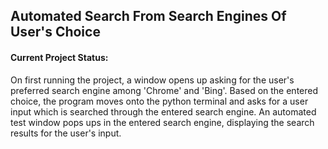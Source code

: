 ## Automated Search From Search Engines Of User's Choice
#### Current Project Status:
On first running the project, a window opens up asking for the user's preferred search engine among 'Chrome' and 'Bing'. Based on the entered choice, the program moves onto the python terminal and asks for a user input which is searched through the entered search engine. An automated test window pops ups in the entered search engine, displaying the search results for the user's input.
